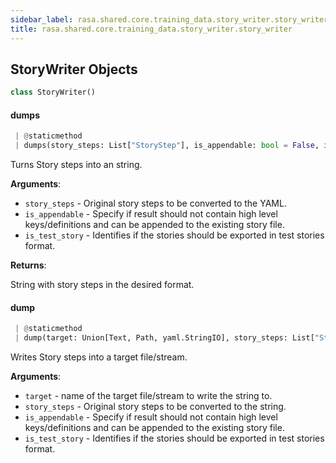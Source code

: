 ```yaml
---
sidebar_label: rasa.shared.core.training_data.story_writer.story_writer
title: rasa.shared.core.training_data.story_writer.story_writer
---
```

## StoryWriter Objects

```python
class StoryWriter()
```

#### dumps

```python
 | @staticmethod
 | dumps(story_steps: List["StoryStep"], is_appendable: bool = False, is_test_story: bool = False) -> Text
```

Turns Story steps into an string.

**Arguments**:

- `story_steps` - Original story steps to be converted to the YAML.
- `is_appendable` - Specify if result should not contain
  high level keys/definitions and can be appended to
  the existing story file.
- `is_test_story` - Identifies if the stories should be exported in test stories
  format.

**Returns**:

  String with story steps in the desired format.

#### dump

```python
 | @staticmethod
 | dump(target: Union[Text, Path, yaml.StringIO], story_steps: List["StoryStep"], is_appendable: bool = False, is_test_story: bool = False) -> None
```

Writes Story steps into a target file/stream.

**Arguments**:

- `target` - name of the target file/stream to write the string to.
- `story_steps` - Original story steps to be converted to the string.
- `is_appendable` - Specify if result should not contain
  high level keys/definitions and can be appended to
  the existing story file.
- `is_test_story` - Identifies if the stories should be exported in test stories
  format.

